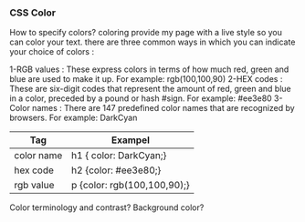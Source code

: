 ### CSS Color


How to specify colors?
coloring provide my page with a live style so you can color your text.
there are three common ways in which you can indicate your choice of colors :

1-RGB values : These express colors in terms of how much red, green and blue are used to make it up. For example: rgb(100,100,90)
2-HEX codes : These are six-digit codes that represent the amount of red, green and blue in a color, preceded by a pound or hash #sign. For example: #ee3e80
3-Color names : There are 147 predefined color names that are recognized by browsers. For example: DarkCyan

Tag  | Exampel
---- | ----
color name | h1 { color: DarkCyan;}
hex code | h2 {color: #ee3e80;}
rgb value | p {color: rgb(100,100,90);}


Color terminology and contrast?
Background color?
